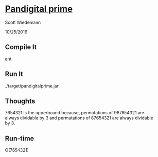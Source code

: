 # [Pandigital prime](http://projecteuler.net/problem=41)
Scott Wiedemann

10/25/2016

## Compile It
ant


## Run It
./target/pandigitalprime.jar

## Thoughts
7654321 is the upperbound because, permutations of 987654321 are always dividable by 3 and permutations of 87654321 are always dividable by 3.

## Run-time
O(7654321)
